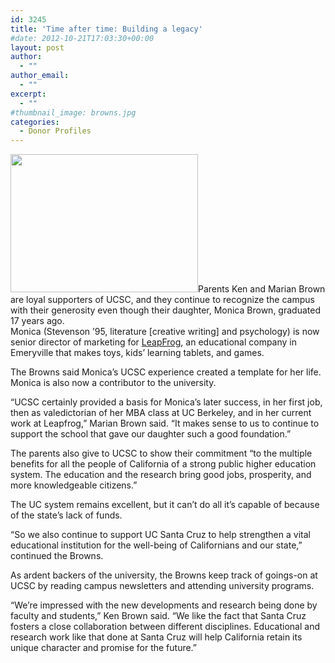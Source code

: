 ```yaml
---
id: 3245
title: 'Time after time: Building a legacy'
#date: 2012-10-21T17:03:30+00:00
layout: post
author:
  - ""
author_email:
  - ""
excerpt:
  - ""
#thumbnail_image: browns.jpg
categories:
  - Donor Profiles
---
```

<img class="alignright size-medium wp-image-3246" src="http://live-ucsc-giving.pantheonsite.io/wp-content/uploads/2017/09/browns-300x221.jpg" alt="" width="300" height="221" srcset="https://ucsc-giving.lndo.site/wp-content/uploads/2017/09/browns-300x221.jpg 300w, https://ucsc-giving.lndo.site/wp-content/uploads/2017/09/browns.jpg 671w" sizes="(max-width: 300px) 100vw, 300px" />Parents Ken and Marian Brown are loyal supporters of UCSC, and they continue to recognize the campus with their generosity even though their daughter, Monica Brown, graduated 17 years ago.  
Monica (Stevenson &#8217;95, literature [creative writing] and psychology) is now senior director of marketing for [LeapFrog](http://www.leapfrog.com/en-us/home), an educational company in Emeryville that makes toys, kids&#8217; learning tablets, and games.

The Browns said Monica&#8217;s UCSC experience created a template for her life. Monica is also now a contributor to the university.

&#8220;UCSC certainly provided a basis for Monica&#8217;s later success, in her first job, then as valedictorian of her MBA class at UC Berkeley, and in her current work at Leapfrog,&#8221; Marian Brown said. &#8220;It makes sense to us to continue to support the school that gave our daughter such a good foundation.&#8221;

The parents also give to UCSC to show their commitment &#8220;to the multiple benefits for all the people of California of a strong public higher education system. The education and the research bring good jobs, prosperity, and more knowledgeable citizens.&#8221;

The UC system remains excellent, but it can&#8217;t do all it&#8217;s capable of because of the state&#8217;s lack of funds.

&#8220;So we also continue to support UC Santa Cruz to help strengthen a vital educational institution for the well-being of Californians and our state,&#8221; continued the Browns.

As ardent backers of the university, the Browns keep track of goings-on at UCSC by reading campus newsletters and attending university programs.

&#8220;We&#8217;re impressed with the new developments and research being done by faculty and students,&#8221; Ken Brown said. &#8220;We like the fact that Santa Cruz fosters a close collaboration between different disciplines. Educational and research work like that done at Santa Cruz will help California retain its unique character and promise for the future.&#8221;